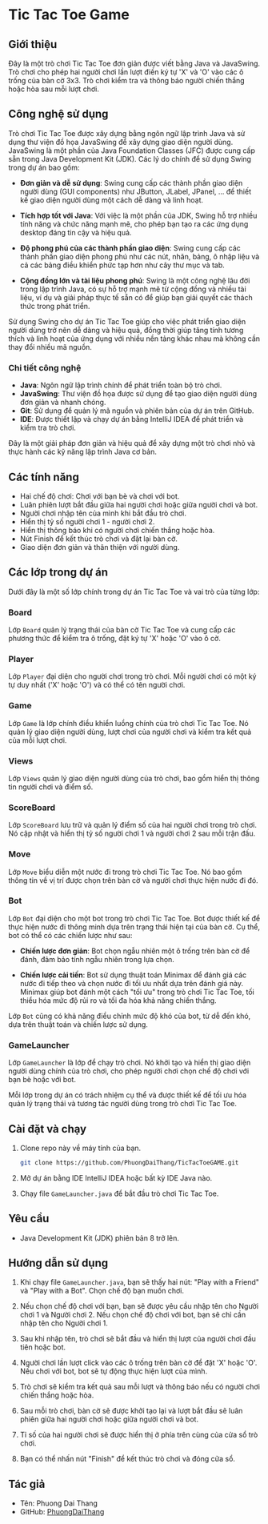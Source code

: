 # Tic Tac Toe Game

## Giới thiệu

Đây là một trò chơi Tic Tac Toe đơn giản được viết bằng Java và JavaSwing. Trò chơi cho phép hai người chơi lần lượt điền ký tự 'X' và 'O' vào các ô trống của bàn cờ 3x3. Trò chơi kiểm tra và thông báo người chiến thắng hoặc hòa sau mỗi lượt chơi.

## Công nghệ sử dụng

Trò chơi Tic Tac Toe được xây dựng bằng ngôn ngữ lập trình Java và sử dụng thư viện đồ họa JavaSwing để xây dựng giao diện người dùng. JavaSwing là một phần của Java Foundation Classes (JFC) được cung cấp sẵn trong Java Development Kit (JDK). Các lý do chính để sử dụng Swing trong dự án bao gồm:

- **Đơn giản và dễ sử dụng**: Swing cung cấp các thành phần giao diện người dùng (GUI components) như JButton, JLabel, JPanel, ... để thiết kế giao diện người dùng một cách dễ dàng và linh hoạt.

- **Tích hợp tốt với Java**: Với việc là một phần của JDK, Swing hỗ trợ nhiều tính năng và chức năng mạnh mẽ, cho phép bạn tạo ra các ứng dụng desktop đáng tin cậy và hiệu quả.

- **Độ phong phú của các thành phần giao diện**: Swing cung cấp các thành phần giao diện phong phú như các nút, nhãn, bảng, ô nhập liệu và cả các bảng điều khiển phức tạp hơn như cây thư mục và tab.

- **Cộng đồng lớn và tài liệu phong phú**: Swing là một công nghệ lâu đời trong lập trình Java, có sự hỗ trợ mạnh mẽ từ cộng đồng và nhiều tài liệu, ví dụ và giải pháp thực tế sẵn có để giúp bạn giải quyết các thách thức trong phát triển.

Sử dụng Swing cho dự án Tic Tac Toe giúp cho việc phát triển giao diện người dùng trở nên dễ dàng và hiệu quả, đồng thời giúp tăng tính tương thích và linh hoạt của ứng dụng với nhiều nền tảng khác nhau mà không cần thay đổi nhiều mã nguồn.

### Chi tiết công nghệ

- **Java**: Ngôn ngữ lập trình chính để phát triển toàn bộ trò chơi.
- **JavaSwing**: Thư viện đồ họa được sử dụng để tạo giao diện người dùng đơn giản và nhanh chóng.
- **Git**: Sử dụng để quản lý mã nguồn và phiên bản của dự án trên GitHub.
- **IDE**: Được thiết lập và chạy dự án bằng IntelliJ IDEA để phát triển và kiểm tra trò chơi.

Đây là một giải pháp đơn giản và hiệu quả để xây dựng một trò chơi nhỏ và thực hành các kỹ năng lập trình Java cơ bản.

## Các tính năng

- Hai chế độ chơi: Chơi với bạn bè và chơi với bot.
- Luân phiên lượt bắt đầu giữa hai người chơi hoặc giữa người chơi và bot.
- Người chơi nhập tên của mình khi bắt đầu trò chơi.
- Hiển thị tỷ số người chơi 1 - người chơi 2.
- Hiển thị thông báo khi có người chơi chiến thắng hoặc hòa.
- Nút Finish để kết thúc trò chơi và đặt lại bàn cờ.
- Giao diện đơn giản và thân thiện với người dùng.
## Các lớp trong dự án

Dưới đây là một số lớp chính trong dự án Tic Tac Toe và vai trò của từng lớp:

### Board

Lớp `Board` quản lý trạng thái của bàn cờ Tic Tac Toe và cung cấp các phương thức để kiểm tra ô trống, đặt ký tự 'X' hoặc 'O' vào ô cờ.

### Player

Lớp `Player` đại diện cho người chơi trong trò chơi. Mỗi người chơi có một ký tự duy nhất ('X' hoặc 'O') và có thể có tên người chơi.

### Game

Lớp `Game` là lớp chính điều khiển luồng chính của trò chơi Tic Tac Toe. Nó quản lý giao diện người dùng, lượt chơi của người chơi và kiểm tra kết quả của mỗi lượt chơi.

### Views

Lớp `Views` quản lý giao diện người dùng của trò chơi, bao gồm hiển thị thông tin người chơi và điểm số.

### ScoreBoard

Lớp `ScoreBoard` lưu trữ và quản lý điểm số của hai người chơi trong trò chơi. Nó cập nhật và hiển thị tỷ số người chơi 1 và người chơi 2 sau mỗi trận đấu.

### Move

Lớp `Move` biểu diễn một nước đi trong trò chơi Tic Tac Toe. Nó bao gồm thông tin về vị trí được chọn trên bàn cờ và người chơi thực hiện nước đi đó.

### Bot

Lớp `Bot` đại diện cho một bot trong trò chơi Tic Tac Toe. Bot được thiết kế để thực hiện nước đi thông minh dựa trên trạng thái hiện tại của bàn cờ. Cụ thể, bot có thể có các chiến lược như sau:

- **Chiến lược đơn giản**: Bot chọn ngẫu nhiên một ô trống trên bàn cờ để đánh, đảm bảo tính ngẫu nhiên trong lựa chọn.

- **Chiến lược cải tiến**: Bot sử dụng thuật toán Minimax để đánh giá các nước đi tiếp theo và chọn nước đi tối ưu nhất dựa trên đánh giá này. Minimax giúp bot đánh một cách "tối ưu" trong trò chơi Tic Tac Toe, tối thiểu hóa mức độ rủi ro và tối đa hóa khả năng chiến thắng.

Lớp `Bot` cũng có khả năng điều chỉnh mức độ khó của bot, từ dễ đến khó, dựa trên thuật toán và chiến lược sử dụng.

### GameLauncher

Lớp `GameLauncher` là lớp để chạy trò chơi. Nó khởi tạo và hiển thị giao diện người dùng chính của trò chơi, cho phép người chơi chọn chế độ chơi với bạn bè hoặc với bot.

Mỗi lớp trong dự án có trách nhiệm cụ thể và được thiết kế để tối ưu hóa quản lý trạng thái và tương tác người dùng trong trò chơi Tic Tac Toe.


## Cài đặt và chạy

1. Clone repo này về máy tính của bạn.

    ```bash
    git clone https://github.com/PhuongDaiThang/TicTacToeGAME.git
    ```

2. Mở dự án bằng IDE IntelliJ IDEA hoặc bất kỳ IDE Java nào.

3. Chạy file `GameLauncher.java` để bắt đầu trò chơi Tic Tac Toe.

## Yêu cầu

- Java Development Kit (JDK) phiên bản 8 trở lên.

## Hướng dẫn sử dụng

1. Khi chạy file `GameLauncher.java`, bạn sẽ thấy hai nút: "Play with a Friend" và "Play with a Bot". Chọn chế độ bạn muốn chơi.

2. Nếu chọn chế độ chơi với bạn, bạn sẽ được yêu cầu nhập tên cho Người chơi 1 và Người chơi 2. Nếu chọn chế độ chơi với bot, bạn sẽ chỉ cần nhập tên cho Người chơi 1.

3. Sau khi nhập tên, trò chơi sẽ bắt đầu và hiển thị lượt của người chơi đầu tiên hoặc bot.

4. Người chơi lần lượt click vào các ô trống trên bàn cờ để đặt 'X' hoặc 'O'. Nếu chơi với bot, bot sẽ tự động thực hiện lượt của mình.

5. Trò chơi sẽ kiểm tra kết quả sau mỗi lượt và thông báo nếu có người chơi chiến thắng hoặc hòa.

6. Sau mỗi trò chơi, bàn cờ sẽ được khởi tạo lại và lượt bắt đầu sẽ luân phiên giữa hai người chơi hoặc giữa người chơi và bot.

7. Tỉ số của hai người chơi sẽ được hiển thị ở phía trên cùng của cửa sổ trò chơi.

8. Bạn có thể nhấn nút "Finish" để kết thúc trò chơi và đóng cửa sổ.

## Tác giả

- Tên: Phuong Dai Thang
- GitHub: [PhuongDaiThang](https://github.com/PhuongDaiThang)

